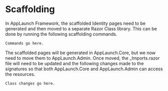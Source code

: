 # Scaffolding

In AppLaunch Framework, the scaffolded Identity pages need to be generated and then moved to a separate Razor Class library. 
This can be done by running the following scaffolding commands.

```
Commands go here.
```


The scaffolded pages will be generated in AppLaunch.Core, but we now need to move them to AppLaunch.Admin. Once moved, the _Imports.razor file will need to be updated 
and the following changes made to the signatures so that both AppLaunch.Core and AppLaunch.Admin can access the resources.

```
Class changes go here.
```
